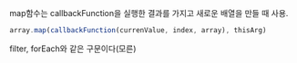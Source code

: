 map함수는 callbackFunction을 실행한 결과를 가지고 새로운 배열을 만들 때 사용.


```js
array.map(callbackFunction(currenValue, index, array), thisArg)
```

filter, forEach와 같은 구문이다(모른)